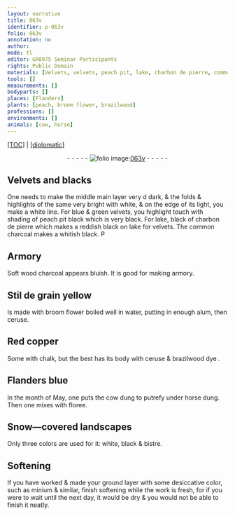 ```yaml
---
layout: narrative
title: 063v
identifier: p-063v
folio: 063v
annotation: no
author:
mode: tl
editor: GR8975 Seminar Participants
rights: Public Domain
materials: [Velvets, velvets, peach pit, lake, charbon de pierre, common charcoal, Soft wood charcoal, Stil de grain yellow, broom flower, water, alum, ceruse, Red copper, chalk, brazilwood dye, cow dung, horse dung, floree, bistre, minium]
tools: []
measurements: []
bodyparts: []
places: [Flanders]
plants: [peach, broom flower, brazilwood]
professions: []
environments: []
animals: [cow, horse]
---
```


<p><a href="{{ site.baseurl }}/translation/">[TOC]</a> | <a href="{{ site.baseurl }}/texts/p-063v_tc/" target="_blank">[diplomatic]</a></p><div class="folio" align="center">- - - - - <a href="http://gallica.bnf.fr/ark:/12148/btv1b9059316c/f132.item" target="_blank"><img src="https://cu-mkp.github.io/2017-workshop-edition/assets/photo-icon.png" alt="folio image: " style="display:inline-block; margin-bottom:-3px;"/>063v</a> - - - - - </div>  
  

## <span class="m">Velvets</span> and blacks

 
One needs to make the <span class="del">middle</span> main layer very <span class="del">d</span> dark, & the folds & highlights of the same very bright with white, & on the edge of its light, you make a white line. For blue & green <span class="m">velvets</span>, you <span class="del">highlight</span> touch with shading of <span class="m"><span class="pa">peach</span> pit</span> black which is very black. For <span class="m">lake</span>, black of <span class="m">charbon de pierre</span> which makes a reddish black <span class="add">on <span class="m">lake</span> for <span class="m">velvets</span></span>. The <span class="m">common charcoal</span> makes a whitish black.
 <span class="del">P</span> 
 
  

## Armory

 
<span class="m">Soft wood charcoal</span> appears bluish. It is good for making armory.
 
 
  

## <span class="m">Stil de grain yellow</span>

 
Is made with <span class="m"><span class="pa">broom flower</span></span> boiled well in <span class="m">water</span>, putting in enough <span class="m">alum</span>, then <span class="m">ceruse</span>.
 
 
  

## <span class="m">Red copper</span>

 
Some with <span class="m">chalk</span>, but the best has its body with <span class="m">ceruse</span> & <span class="m"><span class="pa">brazilwood</span> dye</span>
. 
 
  

## <span class="pl">Flanders</span> blue

 
In the <span class="tmp">month of May</span>, one puts the <span class="m"><span class="al">cow</span> dung</span> to putrefy under <span class="m"><span class="al">horse</span> dung</span>. Then one mixes with <span class="m">floree</span>.
 
 
  

## Snow—covered landscapes

 
Only three colors are used for it: white, black & <span class="m">bistre</span>.
 
 
  

## Softening

 
If you have worked & made your ground layer with some desiccative color, such as <span class="m">minium</span> & similar, finish softening while the work is fresh, for if you were to wait until <span class="tmp">the next day</span>, it would be dry & you would not be able to finish it neatly.
 
